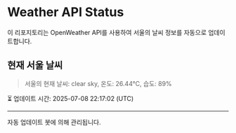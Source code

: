 
# Weather API Status

이 리포지토리는 OpenWeather API를 사용하여 서울의 날씨 정보를 자동으로 업데이트합니다.

## 현재 서울 날씨
> 서울의 현재 날씨: clear sky, 온도: 26.44°C, 습도: 89%

⏳ 업데이트 시간: 2025-07-08 22:17:02 (UTC)

---
자동 업데이트 봇에 의해 관리됩니다.

